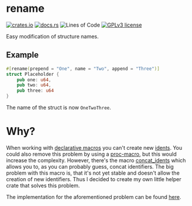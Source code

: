 # rename

[![crates.io](https://img.shields.io/crates/v/rename_derive.svg)](https://crates.io/crates/rename_derive)
[![docs.rs](https://docs.rs/rename_derive/badge.svg)](https://docs.rs/rename_derive)
![Lines of Code](https://tokei.rs/b1/github/not-matthias/rename_derive)
[![GPLv3 license](https://img.shields.io/badge/License-GPLv3-blue.svg)](https://github.com/not-matthias/rename_derive/blob/master/LICENSE)

Easy modification of structure names.

## Example

```rust
#[rename(prepend = "One", name = "Two", append = "Three")]
struct Placeholder {
    pub one: u64,
    pub two: u64,
    pub three: u64
}
```
The name of the struct is now `OneTwoThree`. 

# Why?

When working with [declarative macros](https://doc.rust-lang.org/book/ch19-06-macros.html#declarative-macros-with-macro_rules-for-general-metaprogramming) you can't create new [idents](https://doc.rust-lang.org/reference/identifiers.html). You could also remove this problem by using a [proc-macro](https://doc.rust-lang.org/reference/procedural-macros.html), but this would increase the complexity. However, there's the macro [concat_idents](https://doc.rust-lang.org/std/macro.concat_idents.html) which allows you to, as you can probably guess, concat identifiers. The big problem with this macro is, that it's not yet stable and doesn't allow the creation of new identifiers. Thus I decided to create my own little helper crate that solves this problem. 

The implementation for the aforementioned problem can be found [here](./examples/macro.rs).
